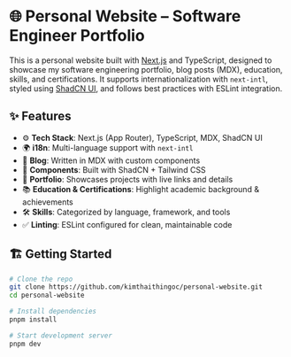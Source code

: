 # 🌐 Personal Website – Software Engineer Portfolio

This is a personal website built with [Next.js](https://nextjs.org/) and TypeScript, designed to showcase my software engineering portfolio, blog posts (MDX), education, skills, and certifications. It supports internationalization with `next-intl`, styled using [ShadCN UI](https://ui.shadcn.com/), and follows best practices with ESLint integration.

## ✨ Features

- ⚙️ **Tech Stack**: Next.js (App Router), TypeScript, MDX, ShadCN UI
- 🌍 **i18n**: Multi-language support with `next-intl`
- 📖 **Blog**: Written in MDX with custom components
- 🧩 **Components**: Built with ShadCN + Tailwind CSS
- 📜 **Portfolio**: Showcases projects with live links and details
- 📚 **Education & Certifications**: Highlight academic background & achievements
- 🛠️ **Skills**: Categorized by language, framework, and tools
- ✅ **Linting**: ESLint configured for clean, maintainable code

## 🏗️ Getting Started

```bash
# Clone the repo
git clone https://github.com/kimthaithingoc/personal-website.git
cd personal-website

# Install dependencies
pnpm install

# Start development server
pnpm dev
```
